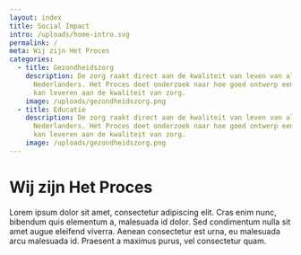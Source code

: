 ```yaml
---
layout: index
title: Social Impact
intro: /uploads/home-intro.svg
permalink: /
meta: Wij zijn Het Proces
categories:
  - title: Gezondheidszorg
    description: De zorg raakt direct aan de kwaliteit van leven van alle
      Nederlanders. Het Proces doet onderzoek naar hoe goed ontwerp een bijdrage
      kan leveren aan de kwaliteit van zorg.
    image: /uploads/gezondheidszorg.png
  - title: Educatie
    description: De zorg raakt direct aan de kwaliteit van leven van alle
      Nederlanders. Het Proces doet onderzoek naar hoe goed ontwerp een bijdrage
      kan leveren aan de kwaliteit van zorg.
    image: /uploads/gezondheidszorg.png
---
```


# Wij zijn Het Proces

Lorem ipsum dolor sit amet, consectetur adipiscing elit. Cras enim nunc, bibendum quis elementum a, malesuada id dolor. Sed condimentum nulla sit amet augue eleifend viverra. Aenean consectetur est urna, eu malesuada arcu malesuada id. Praesent a maximus purus, vel consectetur quam. 
